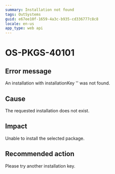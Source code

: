 ```yaml
---
summary: Installation not found
tags: OutSystems
guid: e67ee10f-1659-4a3c-b935-cd336777c8c8
locale: en-us
app_type: web api
---
```


# OS-PKGS-40101

## Error message

An installation with installationKey '<installKey>' was not found.

## Cause

The requested installation does not exist.

## Impact

Unable to install the selected package.

## Recommended action

Please try another installation key.
